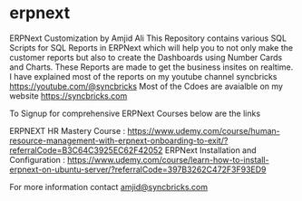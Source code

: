 # erpnext
ERPNext  Customization by Amjid Ali
This Repository contains various SQL Scripts for SQL Reports in ERPNext which will help you to not only make the customer reports but also to create the Dashboards using Number Cards and Charts.
These Reports are made to get the business insites on realtime.
I have explained most of the reports on my youtube channel syncbricks https://youtube.com/@syncbricks
Most of the Cdoes are avaialble on my website https://syncbricks.com

To Signup for comprehensive ERPNext Courses below are the links

ERPNEXT HR Mastery Course : https://www.udemy.com/course/human-resource-management-with-erpnext-onboarding-to-exit/?referralCode=B3C64C3925EC62F42052
ERPNext Installation and Configuration : https://www.udemy.com/course/learn-how-to-install-erpnext-on-ubuntu-server/?referralCode=397B3262C472F3F93ED9

For more information contact
amjid@syncbricks.com
